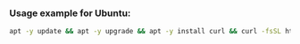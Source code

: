 ### Usage example for Ubuntu:

```bash
apt -y update && apt -y upgrade && apt -y install curl && curl -fsSL https://raw.githubusercontent.com/NemurenaiDesu/reverse-proxy-setup/master/setup.sh | bash
```
